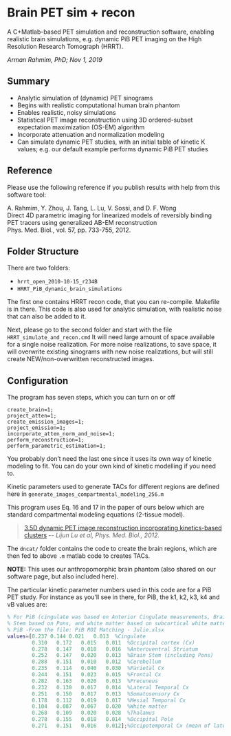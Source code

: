 # Brain PET sim + recon
A C+Matlab-based PET simulation and reconstruction software, enabling realistic brain simulations, e.g. dynamic PiB PET imaging on the High Resolution Research Tomograph (HRRT).

*Arman Rahmim, PhD; Nov 1, 2019*

## Summary
- Analytic simulation of (dynamic) PET sinograms
- Begins with realistic computational human brain phantom
- Enables realistic, noisy simulations
- Statistical PET image reconstruction using 3D ordered-subset expectation maximization (OS-EM) algorithm
- Incorporate attenuation and normalization modeling
- Can simulate dynamic PET studies, with an initial table of kinetic K values; e.g. our default example performs dynamic PiB PET studies

## Reference
Please use the following reference if you publish results with help from this software tool:

A. Rahmim, Y. Zhou, J. Tang, L. Lu, V. Sossi, and D. F. Wong  
Direct 4D parametric imaging for linearized models of reversibly binding PET tracers using generalized AB-EM reconstruction  
Phys. Med. Biol., vol. 57, pp. 733-755, 2012.

## Folder Structure
There are two folders:
- `hrrt_open_2010-10-15_r234B`
- `HRRT_PiB_dynamic_brain_simulations`

The first one contains HRRT recon code, that you can re-compile. Makefile is in there.
This code is also used for analytic simulation, with realistic noise that can also be added to it.

Next, please go to the second folder and start with the file `HRRT_simulate_and_recon.cmd` It will need large amount of space available for a single noise realization.
For more noise realizations, to save space, it will overwrite existing sinograms with new noise realizations, but will still create NEW/non-overwritten reconstructed images.

## Configuration
The program has seven steps, which you can turn on or off
```
create_brain=1;
project_atten=1;
create_emission_images=1;
project_emission=1;
incorporate_atten_norm_and_noise=1;  
perform_reconstruction=1;
perform_parametric_estimation=1;
```
You probably don’t need the last one since it uses its own way of kinetic modeling to fit. You can do your own kind of kinetic modelling if you need to.

Kinetic parameters used to generate TACs for different regions are defined here in `generate_images_compartmental_modeling_256.m`

This program uses Eq. 16 and 17 in the paper of ours below which are standard compartmental modeling equations (2-tissue model).

> [3.5D dynamic PET image reconstruction incorporating kinetics-based clusters](https://rahmimlab.files.wordpress.com/2015/06/lu_pmb12_35d_dynamic_pet_image_reconstruction.pdf)
> -- <cite>Lijun Lu et al, Phys. Med. Biol., 2012.</cite>


The `dncat/` folder contains the code to create the brain regions, which are then fed to above `.m` matlab code to creates TACs.

**NOTE:** This uses our anthropomorphic brain phantom (also shared on our software page, but also included here).

The particular kinetic parameter numbers used in this code are for a PiB PET study. For instance as you’ll see in there, for PiB, the k1, k2, k3, k4 and vB values are:
```Matlab
% For PiB (cingulate was based on Anterior Cingulate measurements, Brain
% Stem based on Pons, and white matter based on subcortical white matter)       
% PiB -From the file: PiB ROI Matching - Julie.xlsx
values=[0.237 0.144	0.021	0.013  %Cingulate
        0.310	0.172	0.015	0.011  %Occipital cortex (Cx)
        0.278	0.147	0.018	0.016  %Anteroventral Striatum
        0.252	0.147	0.020	0.013  %Brain Stem (including Pons)
        0.288	0.151	0.010	0.012  %Cerebellum
        0.235	0.114	0.040	0.030  %Parietal Cx
        0.244	0.151	0.023	0.015  %Frontal Cx
        0.282	0.163	0.020	0.013  %Precuneus        
        0.232	0.130	0.017	0.014  %Lateral Temporal Cx
        0.251	0.150	0.017	0.013  %Somatosensory Cx
        0.178	0.112	0.019	0.017  %Mesial Temporal Cx
        0.104	0.087	0.067	0.020  %White matter
        0.268	0.109	0.020	0.028  %Thalamus
        0.278	0.155	0.018	0.014  %Occipital Pole
        0.271	0.151	0.016	0.012];%Occipotemporal Cx (mean of lateral temporal and occipital)
 ```
 


